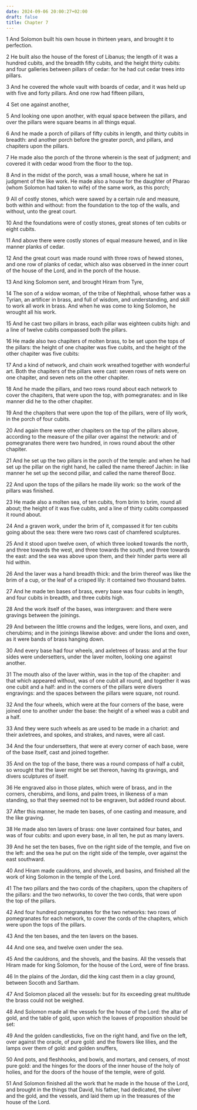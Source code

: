 ```yaml
---
date: 2024-09-06 20:00:27+02:00
draft: false
title: Chapter 7
---
```




1 And Solomon built his own house in thirteen years, and brought it to perfection.

2 He built also the house of the forest of Libanus; the length of it was a hundred cubits, and the breadth fifty cubits, and the height thirty cubits: and four galleries between pillars of cedar: for he had cut cedar trees into pillars.

3 And he covered the whole vault with boards of cedar, and it was held up with five and forty pillars. And one row had fifteen pillars,

4 Set one against another,

5 And looking one upon another, with equal space between the pillars, and over the pillars were square beams in all things equal.

6 And he made a porch of pillars of fifty cubits in length, and thirty cubits in breadth: and another porch before the greater porch, and pillars, and chapiters upon the pillars.

7 He made also the porch of the throne wherein is the seat of judgment; and covered it with cedar wood from the floor to the top.

8 And in the midst of the porch, was a small house, where he sat in judgment of the like work. He made also a house for the daughter of Pharao (whom Solomon had taken to wife) of the same work, as this porch;

9 All of costly stones, which were sawed by a certain rule and measure, both within and without: from the foundation to the top of the walls, and without, unto the great court.

10 And the foundations were of costly stones, great stones of ten cubits or eight cubits.

11 And above there were costly stones of equal measure hewed, and in like manner planks of cedar.

12 And the great court was made round with three rows of hewed stones, and one row of planks of cedar, which also was observed in the inner court of the house of the Lord, and in the porch of the house.

13 And king Solomon sent, and brought Hiram from Tyre,

14 The son of a widow woman, of the tribe of Nephthali, whose father was a Tyrian, an artificer in brass, and full of wisdom, and understanding, and skill to work all work in brass. And when he was come to king Solomon, he wrought all his work.

15 And he cast two pillars in brass, each pillar was eighteen cubits high: and a line of twelve cubits compassed both the pillars.

16 He made also two chapiters of molten brass, to be set upon the tops of the pillars: the height of one chapiter was five cubits, and the height of the other chapiter was five cubits:

17 And a kind of network, and chain work wreathed together with wonderful art. Both the chapiters of the pillars were cast: seven rows of nets were on one chapiter, and seven nets on the other chapiter.

18 And he made the pillars, and two rows round about each network to cover the chapiters, that were upon the top, with pomegranates: and in like manner did he to the other chapiter.

19 And the chapiters that were upon the top of the pillars, were of lily work, in the porch of four cubits.

20 And again there were other chapiters on the top of the pillars above, according to the measure of the pillar over against the network: and of pomegranates there were two hundred, in rows round about the other chapiter.

21 And he set up the two pillars in the porch of the temple: and when he had set up the pillar on the right hand, he called the name thereof Jachin: in like manner he set up the second pillar, and called the name thereof Booz.

22 And upon the tops of the pillars he made lily work: so the work of the pillars was finished.

23 He made also a molten sea, of ten cubits, from brim to brim, round all about; the height of it was five cubits, and a line of thirty cubits compassed it round about.

24 And a graven work, under the brim of it, compassed it for ten cubits going about the sea: there were two rows cast of chamfered sculptures.

25 And it stood upon twelve oxen, of which three looked towards the north, and three towards the west, and three towards the south, and three towards the east: and the sea was above upon them, and their hinder parts were all hid within.

26 And the laver was a hand breadth thick: and the brim thereof was like the brim of a cup, or the leaf of a crisped lily: it contained two thousand bates.

27 And he made ten bases of brass, every base was four cubits in length, and four cubits in breadth, and three cubits high.

28 And the work itself of the bases, was intergraven: and there were gravings between the joinings.

29 And between the little crowns and the ledges, were lions, and oxen, and cherubims; and in the joinings likewise above: and under the lions and oxen, as it were bands of brass hanging down.

30 And every base had four wheels, and axletrees of brass: and at the four sides were undersetters, under the laver molten, looking one against another.

31 The mouth also of the laver within, was in the top of the chapiter: and that which appeared without, was of one cubit all round, and together it was one cubit and a half: and in the corners of the pillars were divers engravings: and the spaces between the pillars were square, not round.

32 And the four wheels, which were at the four corners of the base, were joined one to another under the base: the height of a wheel was a cubit and a half.

33 And they were such wheels as are used to be made in a chariot: and their axletrees, and spokes, and strakes, and naves, were all cast.

34 And the four undersetters, that were at every corner of each base, were of the base itself, cast and joined together.

35 And on the top of the base, there was a round compass of half a cubit, so wrought that the laver might be set thereon, having its gravings, and divers sculptures of itself.

36 He engraved also in those plates, which were of brass, and in the corners, cherubims, and lions, and palm trees, in likeness of a man standing, so that they seemed not to be engraven, but added round about.

37 After this manner, he made ten bases, of one casting and measure, and the like graving.

38 He made also ten lavers of brass: one laver contained four bates, and was of four cubits: and upon every base, in all ten, he put as many lavers.

39 And he set the ten bases, five on the right side of the temple, and five on the left: and the sea he put on the right side of the temple, over against the east southward.

40 And Hiram made cauldrons, and shovels, and basins, and finished all the work of king Solomon in the temple of the Lord.

41 The two pillars and the two cords of the chapiters, upon the chapiters of the pillars: and the two networks, to cover the two cords, that were upon the top of the pillars.

42 And four hundred pomegranates for the two networks: two rows of pomegranates for each network, to cover the cords of the chapiters, which were upon the tops of the pillars.

43 And the ten bases, and the ten lavers on the bases.

44 And one sea, and twelve oxen under the sea.

45 And the cauldrons, and the shovels, and the basins. All the vessels that Hiram made for king Solomon, for the house of the Lord, were of fine brass.

46 In the plains of the Jordan, did the king cast them in a clay ground, between Socoth and Sartham.

47 And Solomon placed all the vessels: but for its exceeding great multitude the brass could not be weighed.

48 And Solomon made all the vessels for the house of the Lord: the altar of gold, and the table of gold, upon which the loaves of proposition should be set:

49 And the golden candlesticks, five on the right hand, and five on the left, over against the oracle, of pure gold: and the flowers like lilies, and the lamps over them of gold: and golden snuffers,

50 And pots, and fleshhooks, and bowls, and mortars, and censers, of most pure gold: and the hinges for the doors of the inner house of the holy of holies, and for the doors of the house of the temple, were of gold.

51 And Solomon finished all the work that he made in the house of the Lord, and brought in the things that David, his father, had dedicated, the silver and the gold, and the vessels, and laid them up in the treasures of the house of the Lord.


